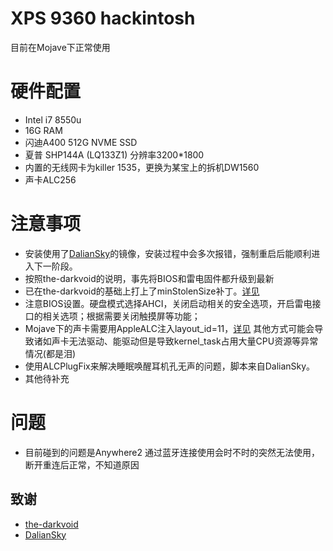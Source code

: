 # XPS 9360 hackintosh
目前在Mojave下正常使用

# 硬件配置
- Intel i7 8550u
- 16G RAM
- 闪迪A400 512G NVME SSD
- 夏普 SHP144A (LQ133Z1) 分辨率3200*1800
- 内置的无线网卡为killer 1535，更换为某宝上的拆机DW1560
- 声卡ALC256

# 注意事项
- 安装使用了[DalianSky](https://blog.daliansky.net/)的镜像，安装过程中会多次报错，强制重启后能顺利进入下一阶段。
- 按照the-darkvoid的说明，事先将BIOS和雷电固件都升级到最新
- 已在the-darkvoid的基础上打上了minStolenSize补丁。[详见](https://blog.daliansky.net/Common-problems-and-solutions-in-macOS-Mojave-10.14-installation.html#minStolenSize%E6%96%B0%E8%A1%A5%E4%B8%81%EF%BC%8C%E7%94%A8%E4%BA%8EBroadwell-Skylake-%E4%BB%A5%E5%8F%8AKabylake)
- 注意BIOS设置。硬盘模式选择AHCI，关闭启动相关的安全选项，开启雷电接口的相关选项；根据需要关闭触摸屏等功能；
- Mojave下的声卡需要用AppleALC注入layout_id=11，[详见](https://github.com/the-darkvoid/XPS9360-macOS/issues/85)
其他方式可能会导致诸如声卡无法驱动、能驱动但是导致kernel_task占用大量CPU资源等异常情况(都是泪)
- 使用ALCPlugFix来解决睡眠唤醒耳机孔无声的问题，脚本来自DalianSky。
- 其他待补充

# 问题
- 目前碰到的问题是Anywhere2 通过蓝牙连接使用会时不时的突然无法使用，断开重连后正常，不知道原因

## 致谢

- [the-darkvoid](https://github.com/the-darkvoid/XPS9360-macOS)
- [DalianSky](https://blog.daliansky.net/)
